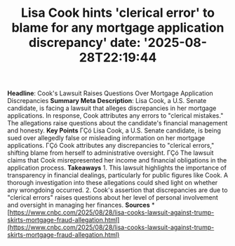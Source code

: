 ﻿---
title: "Lisa Cook hints 'clerical error' to blame for any mortgage application discrepancy'
date: '2025-08-28T22:19:44"
category: "Markets"
summary: ""
slug: "lisa cook hints clerical error to blame for any mortgage app"
source_urls:
  - "https://www.cnbc.com/2025/08/28/lisa-cooks-lawsuit-against-trump-skirts-mortgage-fraud-allegation.html"
seo:
  title: "Lisa Cook hints 'clerical error' to blame for any mortgage application discrepancy | Hash n Hedge'
  description: '"
  keywords: ["news", "markets", "brief"]
---
**Headline**: Cook's Lawsuit Raises Questions Over Mortgage Application Discrepancies  **Summary Meta Description**: Lisa Cook, a U.S. Senate candidate, is facing a lawsuit that alleges discrepancies in her mortgage applications. In response, Cook attributes any errors to "clerical mistakes." The allegations raise questions about the candidate's financial management and honesty.  **Key Points**  ΓÇó Lisa Cook, a U.S. Senate candidate, is being sued over allegedly false or misleading information on her mortgage applications. ΓÇó Cook attributes any discrepancies to "clerical errors," shifting blame from herself to administrative oversight. ΓÇó The lawsuit claims that Cook misrepresented her income and financial obligations in the application process.  **Takeaways**  1.  This lawsuit highlights the importance of transparency in financial dealings, particularly for public figures like Cook. A thorough investigation into these allegations could shed light on whether any wrongdoing occurred. 2.  Cook's assertion that discrepancies are due to "clerical errors" raises questions about her level of personal involvement and oversight in managing her finances.  **Sources**  *   [https://www.cnbc.com/2025/08/28/lisa-cooks-lawsuit-against-trump-skirts-mortgage-fraud-allegation.html](https://www.cnbc.com/2025/08/28/lisa-cooks-lawsuit-against-trump-skirts-mortgage-fraud-allegation.html) 
